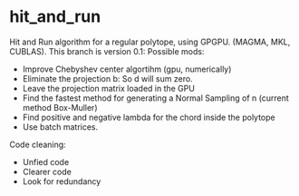 # hit_and_run
Hit and Run algorithm for a regular polytope, using GPGPU. (MAGMA, MKL, CUBLAS).
This branch is version 0.1:
Possible mods:
  + Improve Chebyshev center algortihm (gpu, numerically)
  + Eliminate the projection b: So d will sum zero.
  + Leave the projection matrix loaded in the GPU
  + Find the fastest method for generating a Normal Sampling of n (current method Box-Muller)
  + Find positive and negative lambda for the chord inside the polytope
  + Use batch matrices.

Code cleaning:
  + Unfied code
  + Clearer code
  + Look for redundancy
  
